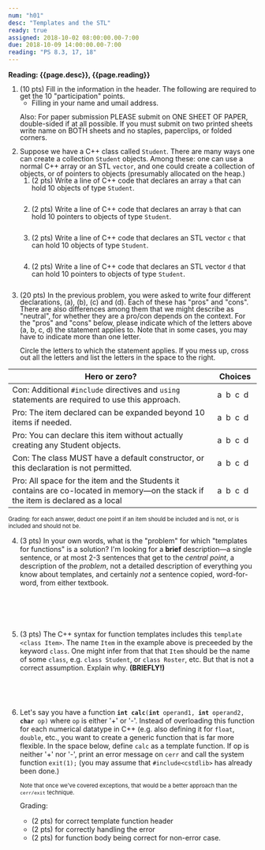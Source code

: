 ```yaml
---
num: "h01"
desc: "Templates and the STL"
ready: true
assigned: 2018-10-02 08:00:00.00-7:00
due: 2018-10-09 14:00:00.00-7:00
reading: "PS 8.3, 17, 18"
---
```


<b>Reading: {{page.desc}}, {{page.reading}}</b>

<!-- ADJUST NUMBER SO THAT STUFF FITS NICELY ON SECOND PAGE 
        LARGEST NUMBER THAT FITS; TRADEOFF READABILITY AND COMPACTNESS -->

<div id="pageOneContent" style="font-size:100%; line-height:100%">

<ol start="1" style="margin-bottom:0px; padding-bottom:0px;">

<li>(10 pts) Fill in the information in the header. The following are required to get the 10 "participation" points.
    <ul>
    <li>Filling in your name and umail address.<br /></li>
    </ul>
    <p>Also: For paper submission PLEASE submit on ONE SHEET OF PAPER, double-sided if at all possible. If you must submit on two printed sheets write name on BOTH sheets and no staples, paperclips, or folded corners.<br />
    </p>
 </li> 
    

<li>Suppose we have a C++ class called <code>Student</code>. There are many ways one can create a collection <code>Student</code> objects.  Among these: one can use a normal C++ array or an STL <code>vector</code>, and one could create a collection of objects, or of pointers to objects (presumably allocated on the heap.) 
<ol style='a'> 
 <li>(2 pts) Write a line of C++ code that declares an array <code>a</code> that can hold 10 objects of type <code>Student</code>.<br /><br /><br /></li>
 <li>(2 pts) Write a line of C++ code that declares an array <code>b</code> that can hold 10 pointers to objects of type <code>Student</code>.<br /><br /><br /></li>
 <li>(2 pts) Write a line of C++ code that declares an STL vector <code>c</code> that can hold 10 objects of type <code>Student</code>.<br /><br /><br /></li>
 <li>(2 pts) Write a line of C++ code that declares an STL vector <code>d</code> that can hold 10 pointers to objects of type <code>Student</code>.<br /><br /><br /></li>
</ol>
</li>


<li style="margin-bottom:0px; padding-bottom:0px;"> (20 pts) In the previous problem, you were asked to write four different declarations, (a), (b), (c) and (d).  Each of these has "pros" and "cons".  There are also differences among them that we might describe as "neutral", for whether they are a pro/con depends on the context.   For the "pros" and "cons" below, please indicate which of the letters above (a, b, c, d) the statement applies to.   Note that in some cases, you may have to indicate more than one letter.

Circle the letters to which the statement applies.  If you mess up, cross out all the letters and list the letters in the space to the right.
</li>
</ol>

| Hero or zero? |  Choices |
| -- | -- |
| Con: Additional <code>#include</code> directives and <code>using</code> statements are required to use this approach.| a&nbsp;&nbsp;b&nbsp;&nbsp;c&nbsp;&nbsp;d&nbsp;&nbsp;|
| Pro: The item declared can be expanded beyond 10 items if needed. | a&nbsp;&nbsp;b&nbsp;&nbsp;c&nbsp;&nbsp;d&nbsp;|
| Pro: You can declare this item without actually creating any Student objects.&nbsp;| a&nbsp;&nbsp;b&nbsp;&nbsp;c&nbsp;&nbsp;d&nbsp;|
| Con: The class MUST have a default constructor, or this declaration is not permitted.&nbsp;| a&nbsp;&nbsp;b&nbsp;&nbsp;c&nbsp;&nbsp;d&nbsp;|
| Pro: All space for the item and the Students it contains are co-located in memory&mdash;on the stack if the item is declared as a local | a&nbsp;&nbsp;b&nbsp;&nbsp;c&nbsp;&nbsp;d&nbsp;|

<p style="font-size:80%; margin-bottom:0px; padding-bottom:0px;">Grading: for each answer, deduct one point if an item should be included and is not, or is included and should not be.</p>

</div> <!-- id="pageOneContent" -->

<div class="pagebreak"></div>

<div id="pageTwoContent" style="font-size:100%;"> 

<ol start="4">

<li>(3 pts) In your own words, what is the "problem" for which "templates for functions" is a solution?   I'm looking for a <b>brief</b> description&mdash;a single sentence, or at most 2-3 sentences that get to the <em>central point</em>, a description of the <em>problem</em>, not a detailed description of everything you know about templates, and certainly <em>not</em> a sentence copied, word-for-word, from either textbook.<div style="margin-bottom: 5em;">&nbsp;</div> </li>

<li>(3 pts) The C++ syntax for function templates includes this <code>template &lt;class Item&gt;</code>.    The name <code>Item</code> in the example above is preceeded by the keyword <code>class</code>.  One might infer from that that <code>Item</code> should be the name of some <code>class</code>, e.g. <code>class Student</code>, or <code>class Roster</code>, etc.   But that is not a correct assumption.  Explain why. <b>(BRIEFLY!)</b> <div style="margin-bottom: 4em;">&nbsp;</div> </li>

<li> <p>Let's say you have a function <code><b>int calc</b>(<b>int</b> operand1, <b>int</b> operand2, <b>char</b> op)</code> where <code>op</code> is either '+' or '-'.    Instead of overloading this function for each numerical datatype in C++ (e.g. also defining it for <code>float</code>, <code>double</code>, etc., you want to create a generic function that is far more flexible.  In the space below, define <code>calc</code> as a template function.  If op is neither '+' nor '-', print an error message on <code>cerr</code> and call the system function <code>exit(1);</code> (you may assume that <code>#include&lt;cstdlib&gt;</code> has already been done.)  </p>

<p style="font-size:80%">Note that once we've covered exceptions, that would be a better approach than the <code>cerr/exit</code> technique.</p>

<div style='font-size:100%'>Grading:
 <ul>
  <li> (2 pts) for correct template function header</li>
  <li> (2 pts) for correctly handling the error</li>
  <li> (2 pts) for function body being correct for non-error case.</li>
</ul>
</div>


</li>

</ol>


</div> <!-- id="pageTwoContent" -->
